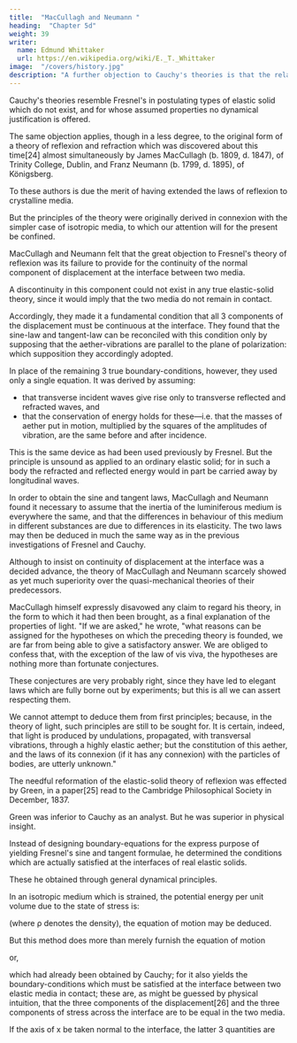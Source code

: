 ```yaml
---
title:  "MacCullagh and Neumann "
heading:  "Chapter 5d"
weight: 39
writer:
  name: Edmund Whittaker
  url: https://en.wikipedia.org/wiki/E._T._Whittaker
image:  "/covers/history.jpg"
description: "A further objection to Cauchy's theories is that the relations between the constants do not have a simple physical interpretation"
---
```




Cauchy's theories resemble Fresnel's in postulating types of elastic solid which do not exist, and for whose assumed properties no dynamical justification is offered.

The same objection applies, though in a less degree, to the original form of a theory of reflexion and refraction which was discovered about this time[24] almost simultaneously by James MacCullagh (b. 1809, d. 1847), of Trinity College, Dublin, and Franz Neumann (b. 1799, d. 1895), of Königsberg.

To these authors is due the merit of having extended the laws of reflexion to crystalline media.

But the principles of the theory were originally derived in connexion with the simpler case of isotropic media, to which our attention will for the present be confined.


MacCullagh and Neumann felt that the great objection to Fresnel's theory of reflexion was its failure to provide for the continuity of the normal component of displacement at the interface between two media.

A discontinuity in this component could not exist in any true elastic-solid theory, since it would imply that the two media do not remain in contact. 

Accordingly, they made it a fundamental condition that all 3 components of the displacement must be continuous at the interface. They found that the sine-law and tangent-law can be reconciled with this condition only by supposing that the aether-vibrations are parallel to the plane of polarization: which supposition they accordingly adopted.

In place of the remaining 3 true boundary-conditions, however, they used only a single equation. It was derived by assuming:
- that transverse incident waves give rise only to transverse reflected and refracted waves, and 
- that the conservation of energy holds for these—i.e. that the masses of aether put in motion, multiplied by the squares of the amplitudes of vibration, are the same before and after incidence. 

This is the same device as had been used previously by Fresnel. But the principle is unsound as applied to an ordinary elastic solid; for in such a body the refracted and reflected energy would in part be carried away by longitudinal waves.

In order to obtain the sine and tangent laws, MacCullagh and Neumann found it necessary to assume that the inertia of the luminiferous medium is everywhere the same, and that the differences in behaviour of this medium in different substances are due to differences in its elasticity. The two laws may then be deduced in much the same way as in the previous investigations of Fresnel and Cauchy.

Although to insist on continuity of displacement at the interface was a decided advance, the theory of MacCullagh and Neumann scarcely showed as yet much superiority over the quasi-mechanical theories of their predecessors. 

MacCullagh himself expressly disavowed any claim to regard his theory, in the form to which it had then been brought, as a final explanation of the properties of light. "If we are asked," he wrote, "what reasons can be assigned for the hypotheses on which the preceding theory is founded, we are far from being able to give a satisfactory answer. We are obliged to confess that, with the exception of the law of vis viva, the hypotheses are nothing more than fortunate conjectures.

These conjectures are very probably right, since they have led to elegant laws which are fully borne out by experiments; but this is all we can assert respecting them. 

We cannot attempt to deduce them from first principles; because, in the theory of light, such principles are still to be sought for. It is certain, indeed, that light is produced by undulations, propagated, with transversal vibrations, through a highly elastic aether; but the constitution of this aether, and the laws of its connexion (if it has any connexion) with the particles of bodies, are utterly unknown."

The needful reformation of the elastic-solid theory of reflexion was effected by Green, in a paper[25] read to the Cambridge Philosophical Society in December, 1837. 

Green was inferior to Cauchy as an analyst. But he was superior in physical insight.

Instead of designing boundary-equations for the express purpose of yielding Fresnel's sine and tangent formulae, he determined the conditions which are actually satisfied at the interfaces of real elastic solids.

These he obtained through general dynamical principles. 

In an isotropic medium which is strained, the potential energy per unit volume due to the state of stress is:

(where ρ denotes the density), the equation of motion may be deduced.

But this method does more than merely furnish the equation of motion

or,


which had already been obtained by Cauchy; for it also yields the boundary-conditions which must be satisfied at the interface between two elastic media in contact; these are, as might be guessed by physical intuition, that the three components of the displacement[26] and the three components of stress across the interface are to be equal in the two media. 

If the axis of x be taken normal to the interface, the latter 3 quantities are
